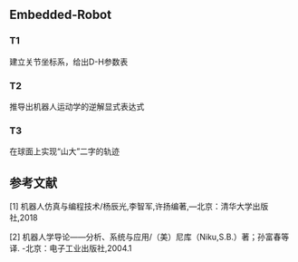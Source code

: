 ## Embedded-Robot

### T1

建立关节坐标系，给出D-H参数表

### T2

推导出机器人运动学的逆解显式表达式

### T3

在球面上实现“山大”二字的轨迹

## 参考文献

[1] 机器人仿真与编程技术/杨辰光,李智军,许扬编著,—北京：清华大学出版社,2018

[2] 机器人学导论——分析、系统与应用/（美）尼库（Niku,S.B.）著；孙富春等译. -北京：电子工业出版社,2004.1
